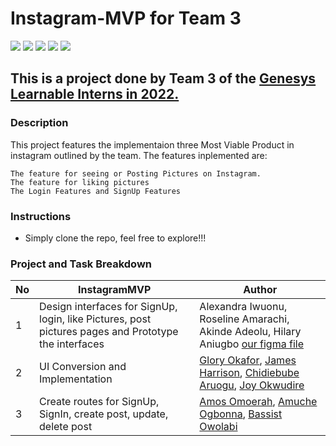 # Instagram-MVP for Team 3

<p>
<img src="https://img.shields.io/badge/madeby-Team 3 GenesysInternsip-<green>">
<img src="https://img.shields.io/badge/HTML-<blue>">
<img src="https://img.shields.io/badge/Javascript-<red>">
<img src="https://img.shields.io/badge/Shell-<yellow>">
<img src="https://img.shields.io/badge/webApp-InstagramMVP-<blue>">
</p>

## This is a project done by Team 3 of the [Genesys Learnable Interns in 2022.](https://www.genesystechhub.com/learnable)

### Description

This project features the implementaion three Most Viable Product in instagram outlined by the team. The features inplemented are:

```
The feature for seeing or Posting Pictures on Instagram.
The feature for liking pictures
The Login Features and SignUp Features

```
### Instructions

- Simply clone the repo, feel free to explore!!!

### Project and Task Breakdown
| No | InstagramMVP                                                                                                                               | Author                                                  |
| ----- | -------------------------------------------------------------------------------------------------------------------------------------- | ------------------------------------------------------- |
| 1     | Design interfaces for SignUp, login, like Pictures, post pictures pages and Prototype the interfaces                     | Alexandra Iwuonu, Roseline Amarachi, Akinde Adeolu, Hilary Aniugbo [our figma file](https://www.figma.com/file/m2R8rZYoB0khbojQnrkurz/Untitled?node-id=0%3A1)                        | 
| 2    | UI Conversion and Implementation                                             |[Glory Okafor](https://github.com/glowwEE), [James Harrison](https://github.com/KodeSage), [Chidiebube Aruogu](https://github.com/Iheyinwa), [Joy Okwudire](https://github.com/chizycodes)                     |
| 3     | Create routes for SignUp, SignIn, create post, update, delete post                                                     | [Amos Omoerah](https://github.com/Seigfried-A), [Amuche Ogbonna](https://github.com/AmucheOgbonna), [Bassist Owolabi](https://github.com/breellz)                            |
